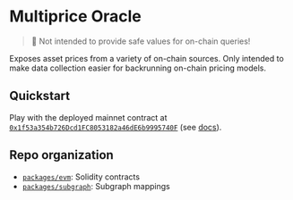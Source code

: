 # Multiprice Oracle

> 🚨 Not intended to provide safe values for on-chain queries!

Exposes asset prices from a variety of on-chain sources. Only intended to make data collection easier for backrunning on-chain pricing models.

## Quickstart

Play with the deployed mainnet contract at [`0x1f53a354b726Dcd1FC8053182a46dE6b9995740F`](https://etherscan.io/address/0x1f53a354b726dcd1fc8053182a46de6b9995740f#readContract) (see [docs](packages/evm)).

## Repo organization

- [`packages/evm`](packages/evm): Solidity contracts
- [`packages/subgraph`](packages/subgraph): Subgraph mappings
